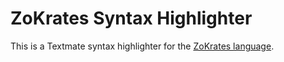 # ZoKrates Syntax Highlighter

This is a Textmate syntax highlighter for the [ZoKrates language](https://zokrates.github.io).
